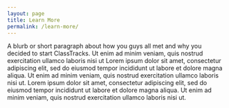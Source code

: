 ```yaml
---
layout: page
title: Learn More
permalink: /learn-more/
---
```


A blurb or short paragraph about how you guys all met and why you decided to start ClassTracks. Ut enim ad minim veniam, quis nostrud exercitation ullamco laboris nisi ut Lorem ipsum dolor sit amet, consectetur adipiscing elit, sed do eiusmod tempor incididunt ut labore et dolore magna aliqua. Ut enim ad minim veniam, quis nostrud exercitation ullamco laboris nisi ut. Lorem ipsum dolor sit amet, consectetur adipiscing elit, sed do eiusmod tempor incididunt ut labore et dolore magna aliqua. Ut enim ad minim veniam, quis nostrud exercitation ullamco laboris nisi ut.
